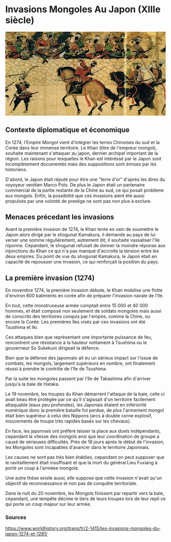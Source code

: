 # Invasions Mongoles Au Japon (XIIIe siècle) 

![alt text](assets/fresque_guerre_mongjap.jpg)

## Contexte diplomatique et économique
En 1274, l'Empire Mongol vient d'intégrer les terres Chinoises du sud et la Corée dans leur immense territoire.
Le Khan (titre de l'empreur mongol), souhaite maintenant s'attaquer au japon, dernier archipel important de la région. Les raisons pour lesquelles le Khan est intéréssé par le Japon sont incomplètement documentés mais des suppositions sont émises par les historiens.

D'abord, le Japon était réputé pour être une "terre d'or" d'après les dires du voyoyeur venitien Marco Polo.
De plus le Japon était un partenaire commercial de la partie restante de la Chine au sud, ce qui posait problème aux mongols.
Enfin, la possibilité que ces invasions aient été aussi propulsés par une volonté de prestige ne sont pas non plus à exclure.

## Menaces précedant les invasions

Avant la première invasion de 1274, le Khan tente en vain de soumettre le Japon alors dirigé par le shogunat Kamakura, il demande au pays de lui verser une somme régulièrement, autrement dit, il souhaite vassaliser l'île niponne. Cepandant, le shogunat refusait de donner la moindre réponse aux injonctions du Khan ce qui n'a pas manqué d'accroite la tension entre les deux empires.
Du point de vue du shogunat Kamakura, le Japon était en capacité de repousser une invasion, ce qui renforçait la position du pays.

## La première invasion (1274)

En novembre 1274, la première invasion débute, le Khan mobilise une flotte d'environ 800 batiments en corée afin de préparer l'invasion navale de l'île.

En tout, cette monstruseuse armée comptait entre 15 000 et 40 000 hommes, et était composé non seulement de soldats mongoles mais aussi de conscrits des territoires conquis par l'empire, comme la Chine, ou encore la Corée.
Les premières îles visés par ces invasions ont été Tsushima et Iki.

Ces attaques bien que représentant une importante puissance de feu, rencontrent une résistance à la hauteur nottament à Tsushima ou le gouverneur So Sukekuni dirigeait la défence.

Bien que la défense des japonnais ait eu un sérieux impact sur l'issue de combats, les mongols, largement supérieurs en nombre, ont finalement réussi à prendre le contrôle de l'île de Tsushima.

Par la suite les mongoles passent par l'île de Takashima afin  d'arriver jusqu'a la baie de Hataka.

Le 19 novembre, les troupes du Khan démarrent l'attaque de la baie, celle ci avait beau être protégée par ce qu'il s'agissait d'un territoire facilement attaquable (eaux peu profondes), les Japonais étaient en infériorité numérique donc la première bataille fut perdue, de plus l'armement mongol était bien supérieur à celui des Nippons (arcs à double corne explosif, mouvements de troupe très rapides basés sur les chevaux).

En face, les japonnais ont préféré laisser la place aux duels indépendants, cepandant la vitesse des mongols ansi que leur coordination de groupe a causé de sérieuses difficultés.
Près de 18 jours après le début de l'invasion, les Mongoles sont incapables d'avancer dans le territoire Japonnais.

Les causes ne sont pas très bien établies, cepandant on peut supposer que le ravitaillement était insuffisant et que la mort du général Lieu Fuxiang à porté un coup à l'arméee mongole.

Une autre thèse existe aussi, elle suppose que cette invasion n'avait qu'un objectif de reconnaissance et non pas de conquête territoriale.

Dans la nuit du 20 novembre, les Mongols finissent par repartir vers la baie, cepandant, une tempête décime le tiers de leurs troupes lors de leur repli ce qui porte un coup majeur sur leur armée.

### Sources
https://www.worldhistory.org/trans/fr/2-1415/les-invasions-mongoles-du-japon-1274-et-1281/
